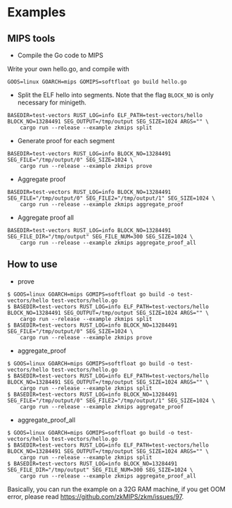 # Examples

## MIPS tools

- Compile the Go code to MIPS

Write your own hello.go, and compile with

```
GOOS=linux GOARCH=mips GOMIPS=softfloat go build hello.go
```

- Split the ELF hello into segments. Note that the flag `BLOCK_NO` is only necessary for minigeth.

```
BASEDIR=test-vectors RUST_LOG=info ELF_PATH=test-vectors/hello BLOCK_NO=13284491 SEG_OUTPUT=/tmp/output SEG_SIZE=1024 ARGS="" \
    cargo run --release --example zkmips split
```

- Generate proof for each segment

```
BASEDIR=test-vectors RUST_LOG=info BLOCK_NO=13284491 SEG_FILE="/tmp/output/0" SEG_SIZE=1024 \
    cargo run --release --example zkmips prove
```

- Aggregate proof

```
BASEDIR=test-vectors RUST_LOG=info BLOCK_NO=13284491 SEG_FILE="/tmp/output/0" SEG_FILE2="/tmp/output/1" SEG_SIZE=1024 \
    cargo run --release --example zkmips aggregate_proof
```

- Aggregate proof all

```
BASEDIR=test-vectors RUST_LOG=info BLOCK_NO=13284491 SEG_FILE_DIR="/tmp/output" SEG_FILE_NUM=300 SEG_SIZE=1024 \
    cargo run --release --example zkmips aggregate_proof_all
```

## How to use

- prove

```
$ GOOS=linux GOARCH=mips GOMIPS=softfloat go build -o test-vectors/hello test-vectors/hello.go
$ BASEDIR=test-vectors RUST_LOG=info ELF_PATH=test-vectors/hello BLOCK_NO=13284491 SEG_OUTPUT=/tmp/output SEG_SIZE=1024 ARGS="" \
    cargo run --release --example zkmips split
$ BASEDIR=test-vectors RUST_LOG=info BLOCK_NO=13284491 SEG_FILE="/tmp/output/0" SEG_SIZE=1024 \
    cargo run --release --example zkmips prove
```

- aggregate_proof

```
$ GOOS=linux GOARCH=mips GOMIPS=softfloat go build -o test-vectors/hello test-vectors/hello.go
$ BASEDIR=test-vectors RUST_LOG=info ELF_PATH=test-vectors/hello BLOCK_NO=13284491 SEG_OUTPUT=/tmp/output SEG_SIZE=1024 ARGS="" \
    cargo run --release --example zkmips split
$ BASEDIR=test-vectors RUST_LOG=info BLOCK_NO=13284491 SEG_FILE="/tmp/output/0" SEG_FILE2="/tmp/output/1" SEG_SIZE=1024 \
    cargo run --release --example zkmips aggregate_proof
```

- aggregate_proof_all

```
$ GOOS=linux GOARCH=mips GOMIPS=softfloat go build -o test-vectors/hello test-vectors/hello.go
$ BASEDIR=test-vectors RUST_LOG=info ELF_PATH=test-vectors/hello BLOCK_NO=13284491 SEG_OUTPUT=/tmp/output SEG_SIZE=1024 ARGS="" \
    cargo run --release --example zkmips split
$ BASEDIR=test-vectors RUST_LOG=info BLOCK_NO=13284491 SEG_FILE_DIR="/tmp/output" SEG_FILE_NUM=300 SEG_SIZE=1024 \
    cargo run --release --example zkmips aggregate_proof_all
```

Basically, you can run the example on a 32G RAM machine, if you get OOM error, please read https://github.com/zkMIPS/zkm/issues/97.
